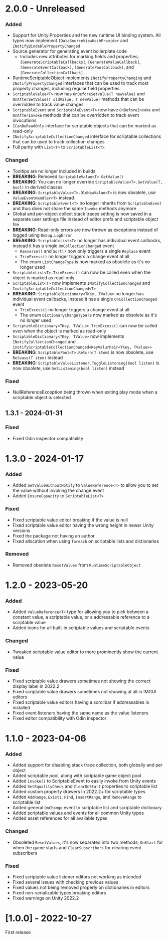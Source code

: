 # 2.0.0 - Unreleased

### Added

- Support for Unity.Properties and the new runtime UI binding system. All types now implement `IDataSourceViewHashProvider` and `INotifyBindablePropertyChanged`
- Source generator for generating event boilerplate code
  - Includes new attributes for marking fields and properties; `[GenerateScriptableCallbacks]`, `[GenerateValueCallback]`, `[GenerateEventCallback]`, `[GeneratePoolCallback]`, and `[GenerateCollectionCallback]`
- RuntimeScriptableObject implements `INotifyPropertyChanging` and `INotifyPropertyChanged` interfaces that can be used to track most property changes, including regular field properties
- `ScriptableValue<T>` now has `OnBeforeSetValue(T newValue)` and `OnAfterSetValue(T oldValue, T newValue)` methods that can be overridden to track value changes
- `ScriptableEvent` and `ScriptableEvent<T>` now have `OnBeforeInvoke` and `OnAfterInvoke` methods that can be overridden to track event invocations
- `ICanBeReadOnly` interface for scriptable objects that can be marked as read-only
- `INotifyScriptableCollectionChanged` interface for scriptable collections that can be used to track collection changes
- Full parity with `List<T>` to `ScriptableList<T>`

### Changed

- Tooltips are no longer included in builds
- **BREAKING**: Removed `ScriptableValue<T>.GetValue()`
- **BREAKING**: You can no longer override `ScriptableValue<T>.SetValue(T, bool)` in derived classes
- **BREAKING**: `ScriptableValue<T>.OldNewValue<T>` is now obsolete, use `ValueEventHandler<T>` instead
- **BREAKING**: `ScriptableEvent<T>` no longer inherits from `ScriptableEvent` and thus does not share the same `Invoke` methods anymore
- Global and per-object collect stack traces setting is now saved in a separate user settings file instead of editor prefs and scriptable object file
- **BREAKING**: Read-only errors are now thrown as exceptions instead of logged using `Debug.LogError`
- **BREAKING**: `ScriptableList<T>` no longer has individual event callbacks, instead it has a single `OnCollectionChanged` event
  - `Resverse()` and `Sort()` now only triggers a single `Replace` event
  - `TrimExcess()` no longer triggers a change event at all
  - The enum `ListChangeType` is now marked as obsolete as it's no longer used
- `ScriptableList<T>.TrimExcess()` can now be called even when the object is marked as read-only
- `ScriptableList<T>` now implements `INotifyCollectionChanged` and `InotifyScriptableCollectionChanged<T>`
- **BREAKING**: `ScriptableDictionary<TKey, TValue>` no longer has individual event callbacks, instead it has a single `OnCollectionChanged` event
  - `TrimExcess()` no longer triggers a change event at all
  - The enum `DictionaryChangeType` is now marked as obsolete as it's no longer used
- `ScriptableDictionary<TKey, TValue>.TrimExcess()` can now be called even when the object is marked as read-only
- `ScriptableDictionary<TKey, TValue>` now implements `INotifyCollectionChanged` and `InotifyScriptableCollectionChanged<KeyValurPair<TKey, TValue>>`
- **BREAKING**: `ScriptablePool<T>.Return(T item)` is now obsolete, use `Release(T item)` instead
- **BREAKING**: `ScriptableValueListener.ToggleListening(bool listen)` is now obsolete, use `SetListening(bool listen)` instead

### Fixed

- NullReferenceException being thrown when exiting play mode when a scriptable object is selected

## 1.3.1 - 2024-01-31

### Fixed

- Fixed Odin inspector compatibility

# 1.3.0 - 2024-01-17

### Added

- Added `SetValueWithoutNotify` to `ValueReference<T>` to allow you to set the value without invoking the change event
- Added `EnsureCapacity` to `ScriptableList<T>`

### Fixed

- Fixed scriptable value editor breaking if the value is null
- Fixed scriptable value editor having the wrong height in newer Unity versions
- Fixed the package not having an author
- Fixed allocation when using `foreach` on scriptable lists and dictionaries

### Removed

- Removed obsolete `ResetValues` from `RuntimeScriptableObject`

# 1.2.0 - 2023-05-20

### Added

- Added `ValueReference<T>` type for allowing you to pick between a constant value, a scriptable value, or a addressable reference to a scriptable value
- Added icons for all built-in scriptable values and scriptable events

### Changed

- Tweaked scriptable value editor to more prominently show the current value

### Fixed

- Fixed scriptable value drawers sometimes not showing the correct display label in 2022.2
- Fixed scriptable value drawers sometimes not showing at all in IMGUI editors
- Fixed scriptable value editors having a scrollbar if addressables is installed
- Fixed event listeners having the same name as the value listeners
- Fixed editor compatibility with Odin inspector

# 1.1.0 - 2023-04-06

### Added

- Added support for disabling stack trace collection, both globally and per object
- Added scriptable pool, along with scriptable game object pool
- Added `Invoke()` to ScriptableEvent to easily invoke from Unity events
- Added `SetEqualityCheck` and `ClearOnStart` properties to scriptable list
- Added custom property drawers in 2022.2+ for scriptable types
- Added `AddRange`, `Exists`, `Find`, `InsertRange`, and `RemoveRange` to scriptable list
- Added general `OnChange` event to scriptable list and scriptable dictionary
- Added scriptable values and events for all common Unity types
- Added asset references for all available types

### Changed

- Obsoleted `ResetValues`, it's now separated into two methods; `OnStart` for when the game starts and `ClearSubscribers` for clearing event subscribers

### Fixed

- Fixed scriptable value listener editors not working as intended
- Fixed several issues with checking previous values
- Fixed values not being removed properly on dictionaries in editors
- Fixed non-serializable types breaking editors
- Fixed warnings on Unity 2022.2

# [1.0.0] - 2022-10-27

First release